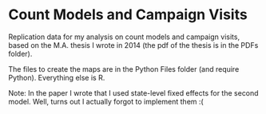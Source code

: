 # Count Models and Campaign Visits
Replication data for my analysis on count models and campaign visits, based on the M.A. thesis I wrote in 2014 (the pdf of the thesis is in the PDFs folder).

The files to create the maps are in the Python Files folder (and require Python). Everything else is R.

Note: In the paper I wrote that I used state-level fixed effects for the second model. Well, turns out I actually forgot to implement them :(
